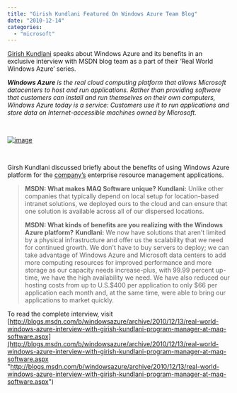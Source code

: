 ```yaml
---
title: "Girish Kundlani Featured On Windows Azure Team Blog"
date: "2010-12-14"
categories: 
  - "microsoft"
---
```


[Girish Kundlani](http://twitter.com/girishku) speaks about Windows Azure and its benefits in an exclusive interview with MSDN blog team as a part of their ‘Real World Windows Azure’ series.

_**Windows Azure** is the real cloud computing platform that allows Microsoft datacenters to host and run applications. Rather than providing software that customers can install and run themselves on their own computers, Windows Azure today is a service: Customers use it to run applications and store data on Internet-accessible machines owned by Microsoft._

 

[![image](http://lh3.ggpht.com/_40bmzDo_mBs/TQc5KTLutkI/AAAAAAAABl0/8Pc9_GeF6A8/image_thumb%5B1%5D.png?imgmax=800 "image")](http://lh5.ggpht.com/_40bmzDo_mBs/TQc5Jtivt7I/AAAAAAAABlw/RW4rlLe_YRQ/s1600-h/image%5B3%5D.png)

 

Girsh Kundlani discussed briefly about the benefits of using Windows Azure platform for the [company’s](http://www.maqsoftware.com/) enterprise resource management applications.

> **MSDN: What makes MAQ Software unique?** **Kundlani:** Unlike other companies that typically depend on local setup for location-based intranet solutions, we deployed ours to the cloud and can ensure that one solution is available across all of our dispersed locations.
> 
> **MSDN: What kinds of benefits are you realizing with the Windows Azure platform?** **Kundlani:** We now have solutions that aren't limited by a physical infrastructure and offer us the scalability that we need for continued growth. We don't have to buy servers to deploy; we can take advantage of Windows Azure and Microsoft data centers to add more computing resources for improved performance and more storage as our capacity needs increase-plus, with 99.99 percent up-time, we have the high availability we need. We have also reduced our hosting costs from up to U.S.$400 per application to only $66 per application each month and, at the same time, were able to bring our applications to market quickly.

To read the complete interview, visit [http://blogs.msdn.com/b/windowsazure/archive/2010/12/13/real-world-windows-azure-interview-with-girish-kundlani-program-manager-at-maq-software.aspx](http://blogs.msdn.com/b/windowsazure/archive/2010/12/13/real-world-windows-azure-interview-with-girish-kundlani-program-manager-at-maq-software.aspx "http://blogs.msdn.com/b/windowsazure/archive/2010/12/13/real-world-windows-azure-interview-with-girish-kundlani-program-manager-at-maq-software.aspx")
